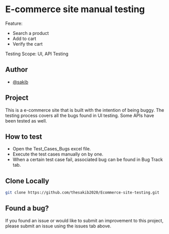 # E-commerce site manual testing

Feature:
* Search a product
* Add to cart
* Verify the cart

Testing Scope: UI, API Testing

## Author
- [@sakib](https://github.com/thesakib2020)

## Project
This is a e-commerce site that is built with the intention of being buggy. The testing process covers all the bugs found in UI testing. Some APIs have been tested as well.

## How to test
* Open the Test_Cases_Bugs excel file.
* Execute the test cases manually on by one. 
* When a certain test case fail, associated bug can be found in Bug Track tab.

## Clone Locally
```bash
git clone https://github.com/thesakib2020/Ecommerce-site-testing.git
```

## Found a bug?
If you found an issue or would like to submit an improvement to this project, please submit an issue using the issues tab above. 
